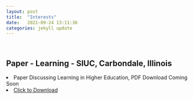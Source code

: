 ```yaml
---
layout: post
title:  "Interests"
date:   2021-09-24 13:11:36
categories: jekyll update
---
```

<br>

Paper - Learning - SIUC, Carbondale, Illinois  
---
<li>Paper Discussing Learning in Higher Education, PDF Download Coming Soon </li>
<li><a href="assets/MILLER_ONLINE_LEARNING_pdf.pdf"{ONLINE LEARNING PAPER] download>Click to Download</a></li>
<br>

